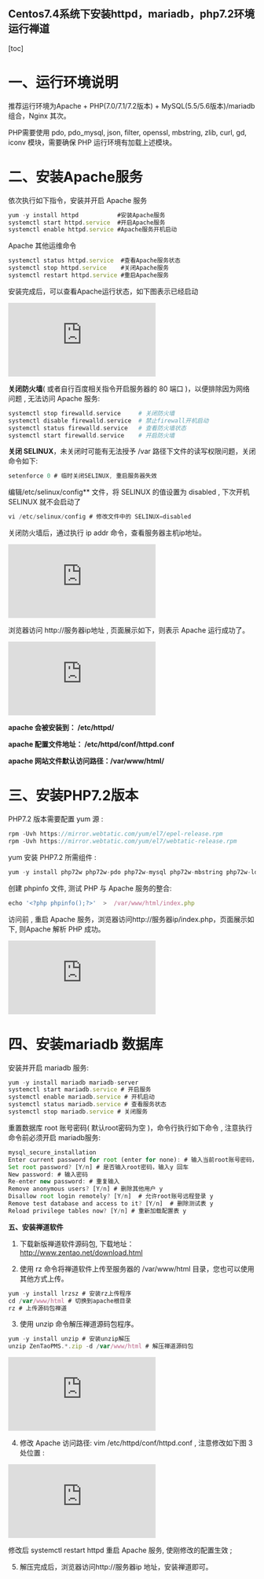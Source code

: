 ##               Centos7.4系统下安装httpd，mariadb，php7.2环境运行禅道            



[toc]



# **一、运行环境说明**

 推荐运行环境为Apache + PHP(7.0/7.1/7.2版本) + MySQL(5.5/5.6版本)/mariadb 组合，Nginx 其次。             

PHP需要使用 pdo, pdo_mysql, json, filter, openssl, mbstring, zlib, curl, gd, iconv 模块，需要确保 PHP 运行环境有加载上述模块。             

# **二、安装Apache服务**             

依次执行如下指令，安装并开启 Apache 服务

```js
yum -y install httpd           #安装Apache服务
systemctl start httpd.service  #开启Apache服务 
systemctl enable httpd.service #Apache服务开机启动
```

Apache 其他运维命令

```js
systemctl status httpd.service  #查看Apache服务状态 
systemctl stop httpd.service    #关闭Apache服务 
systemctl restart httpd.service #重启Apache服务
```

安装完成后，可以查看Apache运行状态，如下图表示已经启动

![img](https://www.zentao.net/file.php?f=201906/f_9b313dbf9449ee06a87a66b5671eb526&t=png&o=&s=&v=1559524235)               

**关闭防火墙**( 或者自行百度相关指令开启服务器的 80 端口 )，以便排除因为网络问题 , 无法访问 Apache 服务: 

```php
systemctl stop firewalld.service     # 关闭防火墙 
systemctl disable firewalld.service  # 禁止firewall开机启动 
systemctl status firewalld.service   # 查看防火墙状态 
systemctl start firewalld.service    # 开启防火墙
```

**关闭 SELINUX**，未关闭时可能有无法授予 /var 路径下文件的读写权限问题，关闭命令如下: 

```js
setenforce 0 # 临时关闭SELINUX, 重启服务器失效
```

编辑/etc/selinux/config** 文件，将 SELINUX 的值设置为 disabled , 下次开机 SELINUX 就不会启动了

```js
vi /etc/selinux/config # 修改文件中的 SELINUX=disabled 
```

关闭防火墙后，通过执行 ip addr 命令，查看服务器主机ip地址。

![img](https://www.zentao.net/file.php?f=201906/f_78b7d9a4df5e0f5337c7ed6e0da0440e&t=png&o=&s=&v=1559538164) 

浏览器访问 http://服务器ip地址 , 页面展示如下，则表示 Apache 运行成功了。

![img](https://www.zentao.net/file.php?f=201906/f_363c0f000b4cb82e1b2612e7ab8b087a&amp;t=png&amp;o=&amp;s=&amp;v=1559538219)               

**apache 会被安装到： /etc/httpd/**

**apache 配置文件地址： /etc/httpd/conf/httpd.conf**

**apache 网站文件默认访问路径：/var/www/html/**

# **三、安装PHP7.2版本**

PHP7.2 版本需要配置 yum 源 : 

```js
rpm -Uvh https://mirror.webtatic.com/yum/el7/epel-release.rpm
rpm -Uvh https://mirror.webtatic.com/yum/el7/webtatic-release.rpm
```

yum 安装 PHP7.2 所需组件 :

```js
yum -y install php72w php72w-pdo php72w-mysql php72w-mbstring php72w-ldap php72w-gd php72w-json
```

创建 phpinfo 文件, 测试 PHP 与 Apache 服务的整合:

```js
echo '<?php phpinfo();?>'  >  /var/www/html/index.php
```

访问前 , 重启 Apache 服务，浏览器访问http://服务器ip/index.php，页面展示如下, 则Apache 解析 PHP 成功。

![img](https://www.zentao.net/file.php?f=202007/f_0a31263aec20df3b188c85a33fd322f0&t=png&o=&s=&v=1593668271)
            

# **四、安装mariadb 数据库**             

安装并开启 mariadb 服务: 

```js
yum -y install mariadb mariadb-server 
systemctl start mariadb.service # 开启服务 
systemctl enable mariadb.service # 开机启动 
systemctl status mariadb.service # 查看服务状态
systemctl stop mariadb.service # 关闭服务
```

重置数据库 root 账号密码( 默认root密码为空 )，命令行执行如下命令 , 注意执行命令前必须开启 mariadb服务:              

```js
mysql_secure_installation 
Enter current password for root (enter for none): # 输入当前root账号密码，刚安装默认为空，直接回车即可 
Set root password? [Y/n] # 是否输入root密码，输入y 回车 
New password: # 输入密码 
Re-enter new password: # 重复输入 
Remove anonymous users? [Y/n] # 删除其他用户 y 
Disallow root login remotely? [Y/n]  # 允许root账号远程登录 y 
Remove test database and access to it? [Y/n]  # 删除测试表 y 
Reload privilege tables now? [Y/n] # 重新加载配置表 y
```

**五、安装禅道软件**             

1. 下载新版禅道软件源码包, 下载地址：http://www.zentao.net/download.html                     

2. 使用 rz 命令将禅道软件上传至服务器的 /var/www/html 目录，您也可以使用其他方式上传。             

```js
yum -y install lrzsz # 安装rz上传程序 
cd /var/www/html # 切换到apache根目录 
rz # 上传源码包禅道
```

3. 使用 unzip 命令解压禅道源码包程序。            

```js
yum -y install unzip # 安装unzip解压 
unzip ZenTaoPMS.*.zip -d /var/www/html # 解压禅道源码包
```

![img](https://www.zentao.net/file.php?f=201912/f_9470fecaa49c6237183ea495f71fea4b&t=png&o=&s=&v=1577175823)               

4. 修改 Apache 访问路径: vim /etc/httpd/conf/httpd.conf , 注意修改如下图 3处位置 :              

![img](https://www.zentao.net/file.php?f=201912/f_6d7cd61d46567e16b922fa8b1ea27601&t=png&o=&s=&v=1577175823)               

修改后 systemctl restart httpd 重启 Apache 服务, 使刚修改的配置生效 ;              

5. 解压完成后，浏览器访问http://服务器ip 地址，安装禅道即可。            